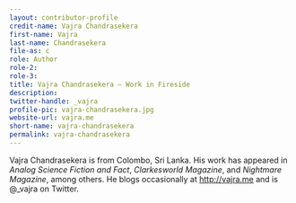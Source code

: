```yaml
---
layout: contributor-profile
credit-name: Vajra Chandrasekera
first-name: Vajra
last-name: Chandrasekera
file-as: c
role: Author
role-2:
role-3:
title: Vajra Chandrasekera — Work in Fireside
description:
twitter-handle: _vajra
profile-pic: vajra-chandrasekera.jpg
website-url: vajra.me
short-name: vajra-chandrasekera
permalink: vajra-chandrasekera
---
```

Vajra Chandrasekera is from Colombo, Sri Lanka. His work has appeared in _Analog Science Fiction and Fact_, _Clarkesworld Magazine_, and _Nightmare Magazine_, among others. He blogs occasionally at http://vajra.me and is @_vajra on Twitter.
